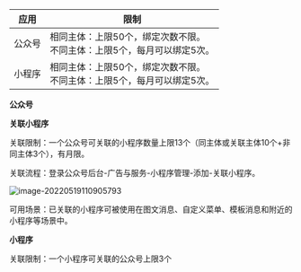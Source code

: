 | 应用   | 限制                                                         |
| ------ | ------------------------------------------------------------ |
| 公众号 | 相同主体：上限50个，绑定次数不限。<br/>不同主体：上限5个，每月可以绑定5次。 |
| 小程序 | 相同主体：上限50个，绑定次数不限。<br/>不同主体：上限5个，每月可以绑定5次。 |



**公众号**

**关联小程序**

关联限制：一个公众号可关联的⼩程序数量上限13个（同主体或关联主体10个+非同主体3个），有月限。

关联流程：登录公众号后台-广告与服务-小程序管理-添加-关联小程序。

![image-20220519110905793](https://qxguide.oss-cn-beijing.aliyuncs.com/blog/images/image-20220519110905793.png)



可用场景：已关联的小程序可被使用在图文消息、自定义菜单、模板消息和附近的小程序等场景中。





**小程序**

关联限制：一个小程序可关联的公众号上限3个

